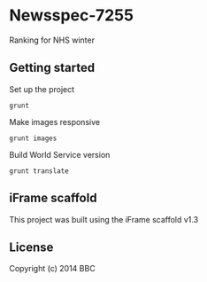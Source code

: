 # Newsspec-7255

Ranking for NHS winter

## Getting started

Set up the project

```
grunt
```

Make images responsive

```
grunt images
```

Build World Service version

```
grunt translate
```

## iFrame scaffold

This project was built using the iFrame scaffold v1.3

## License
Copyright (c) 2014 BBC